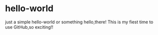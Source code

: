 # hello-world
just a simple hello-world or something
hello,there!
This is my fiest time to use GitHub,so exciting!!
